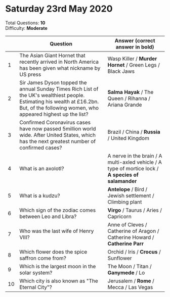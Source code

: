 # Saturday 23rd May 2020

Total Questions: **10**  
Difficulty: **Moderate**  

||Question|Answer (correct answer in bold)|
|---|---|---|
|1|The Asian Giant Hornet that recently arrived in North America has been given what nickname by US press|Wasp Killer / **Murder Hornet** / Green Legs / Black Jaws|
|2|Sir James Dyson topped the annual Sunday Times Rich List of the UK's wealthiest people. Estimating his wealth at £16.2bn. But, of the following women, who appeared highest up the list?|**Salma Hayak** / The Queen / Rihanna / Ariana Grande|
|3|Confirmed Coronavirus cases have now passed 5million world wide. After United States, which has the next greatest number of confirmed cases?|Brazil / China / **Russia** / United Kingdom|
|4|What is an axolotl?|A nerve in the brain  / A multi-axled vehicle / A type of mortice lock / **A species of salamander**|
|5|What is a kudzu?|**Antelope**  / Bird / Jewish settlement / Climbing plant|
|6|Which sign of the zodiac comes between Leo and Libra?|**Virgo** / Taurus / Aries / Capricorn|
|7|Who was the last wife of Henry VIII?|Anne of Cleves / Catherine of Aragon / Catherine Howard / **Catherine Parr**|
|8|Which flower does the spice saffron come from?|Orchid / Iris / **Crocus** / Sunflower|
|9|Which is the largest moon in the solar system?|The Moon / Titan / **Ganymede** / Lo|
|10|Which city is also known as "The Eternal City"?|Jerusalem / **Rome** / Mecca / Las Vegas|